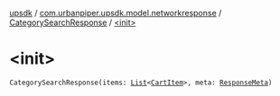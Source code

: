[upsdk](../../index.md) / [com.urbanpiper.upsdk.model.networkresponse](../index.md) / [CategorySearchResponse](index.md) / [&lt;init&gt;](./-init-.md)

# &lt;init&gt;

`CategorySearchResponse(items: `[`List`](https://kotlinlang.org/api/latest/jvm/stdlib/kotlin.collections/-list/index.html)`<`[`CartItem`](../-cart-item/index.md)`>, meta: `[`ResponseMeta`](../-response-meta/index.md)`)`